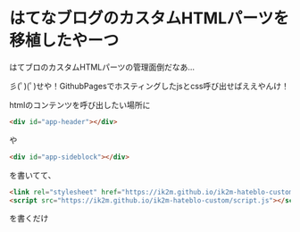 # はてなブログのカスタムHTMLパーツを移植したやーつ
はてブロのカスタムHTMLパーツの管理面倒だなあ…

彡(ﾟ)(ﾟ)せや！GithubPagesでホスティングしたjsとcss呼び出せばええやんけ！

htmlのコンテンツを呼び出したい場所に
``` html
<div id="app-header"></div>
```
や
``` html
<div id="app-sideblock"></div>
```
を書いてて、
``` html
<link rel="stylesheet" href="https://ik2m.github.io/ik2m-hateblo-custom/style.css">
<script src="https://ik2m.github.io/ik2m-hateblo-custom/script.js"></script>
```
を書くだけ
